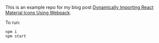 This is an example repo for my blog post [Dynamically Importing React Material Icons Using Webpack](https://kamranicus.com/posts/2017-09-02-dynamic-import-material-icons-react).

To run:

    npm i
    npm start